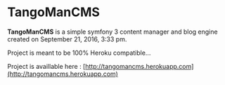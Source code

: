 TangoManCMS
=========

**TangoManCMS** is a simple symfony 3 content manager and blog engine created on September 21, 2016, 3:33 pm.

Project is meant to be 100% Heroku compatible...

Project is availlable here : [http://tangomancms.herokuapp.com](http://tangomancms.herokuapp.com)
